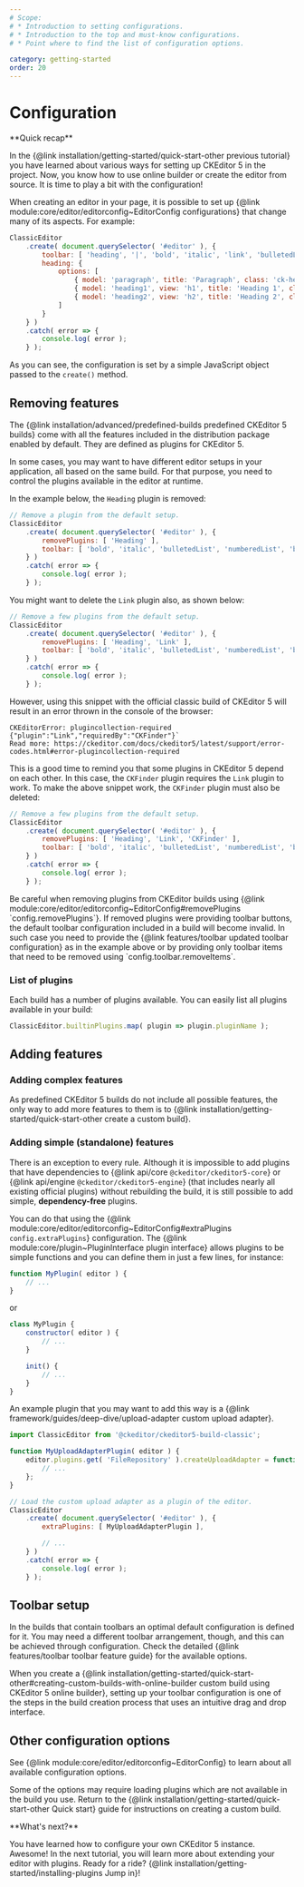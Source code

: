 ```yaml
---
# Scope:
# * Introduction to setting configurations.
# * Introduction to the top and must-know configurations.
# * Point where to find the list of configuration options.

category: getting-started
order: 20
---
```


# Configuration

<info-box hint>
**Quick recap**

In the {@link installation/getting-started/quick-start-other previous tutorial} you have learned about various ways for setting up CKEditor 5 in the project. Now, you know how to use online builder or create the editor from source. It is time to play a bit with the configuration!
</info-box>

When creating an editor in your page, it is possible to set up {@link module:core/editor/editorconfig~EditorConfig configurations} that change many of its aspects. For example:

```js
ClassicEditor
	.create( document.querySelector( '#editor' ), {
		toolbar: [ 'heading', '|', 'bold', 'italic', 'link', 'bulletedList', 'numberedList', 'blockQuote' ],
		heading: {
			options: [
				{ model: 'paragraph', title: 'Paragraph', class: 'ck-heading_paragraph' },
				{ model: 'heading1', view: 'h1', title: 'Heading 1', class: 'ck-heading_heading1' },
				{ model: 'heading2', view: 'h2', title: 'Heading 2', class: 'ck-heading_heading2' }
			]
		}
	} )
	.catch( error => {
		console.log( error );
	} );
```

As you can see, the configuration is set by a simple JavaScript object passed to the `create()` method.

## Removing features

The {@link installation/advanced/predefined-builds predefined CKEditor 5 builds} come with all the features included in the distribution package enabled by default. They are defined as plugins for CKEditor 5.

In some cases, you may want to have different editor setups in your application, all based on the same build. For that purpose, you need to control the plugins available in the editor at runtime.

In the example below, the `Heading` plugin is removed:

```js
// Remove a plugin from the default setup.
ClassicEditor
	.create( document.querySelector( '#editor' ), {
		removePlugins: [ 'Heading' ],
		toolbar: [ 'bold', 'italic', 'bulletedList', 'numberedList', 'blockQuote' , 'link' ]
	} )
	.catch( error => {
		console.log( error );
	} );
```

You might want to delete the `Link` plugin also, as shown below:

```js
// Remove a few plugins from the default setup.
ClassicEditor
	.create( document.querySelector( '#editor' ), {
		removePlugins: [ 'Heading', 'Link' ],
		toolbar: [ 'bold', 'italic', 'bulletedList', 'numberedList', 'blockQuote' ]
	} )
	.catch( error => {
		console.log( error );
	} );
```

However, using this snippet with the official classic build of CKEditor 5 will result in an error thrown in the console of the browser:
```
CKEditorError: plugincollection-required {"plugin":"Link","requiredBy":"CKFinder"}`
Read more: https://ckeditor.com/docs/ckeditor5/latest/support/error-codes.html#error-plugincollection-required
```
This is a good time to remind you that some plugins in CKEditor 5 depend on each other. In this case, the `CKFinder` plugin requires the `Link` plugin to work. To make the above snippet work, the `CKFinder` plugin must also be deleted:

```js
// Remove a few plugins from the default setup.
ClassicEditor
	.create( document.querySelector( '#editor' ), {
		removePlugins: [ 'Heading', 'Link', 'CKFinder' ],
		toolbar: [ 'bold', 'italic', 'bulletedList', 'numberedList', 'blockQuote' ]
	} )
	.catch( error => {
		console.log( error );
	} );
```

<info-box>
	Be careful when removing plugins from CKEditor builds using {@link module:core/editor/editorconfig~EditorConfig#removePlugins `config.removePlugins`}. If removed plugins were providing toolbar buttons, the default toolbar configuration included in a build will become invalid. In such case you need to provide the {@link features/toolbar updated toolbar configuration} as in the example above or by providing only toolbar items that need to be removed using `config.toolbar.removeItems`.
</info-box>

### List of plugins

Each build has a number of plugins available. You can easily list all plugins available in your build:

```js
ClassicEditor.builtinPlugins.map( plugin => plugin.pluginName );
```

## Adding features

### Adding complex features

As predefined CKEditor 5 builds do not include all possible features, the only way to add more features to them is to {@link installation/getting-started/quick-start-other create a custom build}.

### Adding simple (standalone) features

There is an exception to every rule. Although it is impossible to add plugins that have dependencies to {@link api/core `@ckeditor/ckeditor5-core`} or {@link api/engine `@ckeditor/ckeditor5-engine`} (that includes nearly all existing official plugins) without rebuilding the build, it is still possible to add simple, **dependency-free** plugins.

You can do that using the {@link module:core/editor/editorconfig~EditorConfig#extraPlugins `config.extraPlugins`} configuration. The {@link module:core/plugin~PluginInterface plugin interface} allows plugins to be simple functions and you can define them in just a few lines, for instance:

```js
function MyPlugin( editor ) {
	// ...
}
```

or

```js
class MyPlugin {
	constructor( editor ) {
		// ...
	}

	init() {
		// ...
	}
}
```

An example plugin that you may want to add this way is a {@link framework/guides/deep-dive/upload-adapter custom upload adapter}.

```js
import ClassicEditor from '@ckeditor/ckeditor5-build-classic';

function MyUploadAdapterPlugin( editor ) {
	editor.plugins.get( 'FileRepository' ).createUploadAdapter = function( loader ) {
		// ...
	};
}

// Load the custom upload adapter as a plugin of the editor.
ClassicEditor
	.create( document.querySelector( '#editor' ), {
		extraPlugins: [ MyUploadAdapterPlugin ],

		// ...
	} )
	.catch( error => {
		console.log( error );
	} );
```

## Toolbar setup

In the builds that contain toolbars an optimal default configuration is defined for it. You may need a different toolbar arrangement, though, and this can be achieved through configuration. Check the detailed {@link features/toolbar toolbar feature guide} for the available options.

When you create a {@link installation/getting-started/quick-start-other#creating-custom-builds-with-online-builder custom build using CKEditor 5 online builder}, setting up your toolbar configuration is one of the steps in the build creation process that uses an intuitive drag and drop interface.

## Other configuration options

See {@link module:core/editor/editorconfig~EditorConfig} to learn about all available configuration options.

Some of the options may require loading plugins which are not available in the build you use. Return to the {@link installation/getting-started/quick-start-other Quick start} guide for instructions on creating a custom build.

<info-box hint>
**What's next?**

You have learned how to configure your own CKEditor 5 instance. Awesome! In the next tutorial, you will learn more about extending your editor with plugins. Ready for a ride? {@link installation/getting-started/installing-plugins Jump in}!
</info-box>
